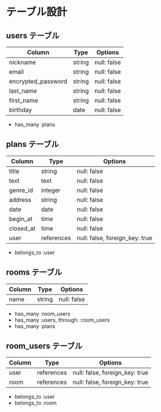 # テーブル設計

## users テーブル

| Column             | Type    | Options     |
| ------------------ | ------- | ----------- |
| nickname           | string  | null: false |
| email              | string  | null: false |
| encrypted_password | string  | null: false |
| last_name          | string  | null: false |
| first_name         | string  | null: false |
| birthday           | date    | null: false |

- has_many :plans
<!-- - has_many :rooms, through: :room_users -->

## plans テーブル

| Column                 | Type       | Options                        |
| ---------------------- | ---------- | ------------------------------ |
| title                  | string     | null: false                    |
| text                   | text       | null: false                    |
| genre_id               | integer    | null: false                    |
| address                | string     | null: false                    |
| date                   | date       | null: false                    |
| begin_at               | time       | null: false                    |
| closed_at              | time       | null: false                    |
| user                   | references | null: false, foreign_key: true |

- belongs_to :user
<!-- - belongs_to :room -->

<!-- 以下追加実装 -->
## rooms テーブル

| Column         | Type       | Options                        |
| -------------- | ---------- | ------------------------------ |
| name           | string     | null: false                    |

- has_many :room_users
- has_many :users, through: :room_users
- has_many :plans

## room_users テーブル

| Column                 | Type       | Options                        |
| ---------------------- | ---------- | ------------------------------ |
| user                   | references | null: false, foreign_key: true |
| room                   | references | null: false, foreign_key: true |

- belongs_to :user
- belongs_to :room